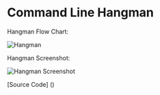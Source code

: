 # Command Line Hangman

Hangman Flow Chart:

![Hangman]()

Hangman Screenshot:

![Hangman Screenshot]()

[Source Code] ()
